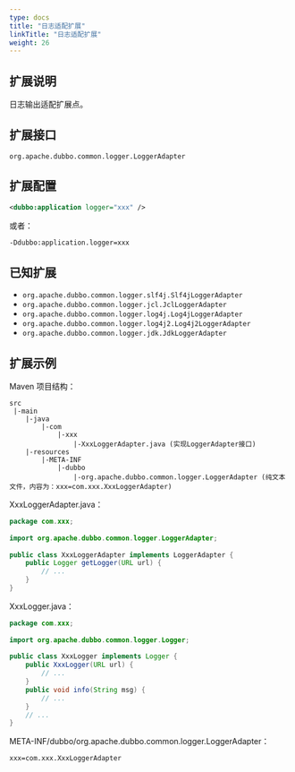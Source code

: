 ```yaml
---
type: docs
title: "日志适配扩展"
linkTitle: "日志适配扩展"
weight: 26
---
```


## 扩展说明

日志输出适配扩展点。

## 扩展接口

`org.apache.dubbo.common.logger.LoggerAdapter`

## 扩展配置

```xml
<dubbo:application logger="xxx" />
```

或者：

```sh
-Ddubbo:application.logger=xxx
```

## 已知扩展

* `org.apache.dubbo.common.logger.slf4j.Slf4jLoggerAdapter`
* `org.apache.dubbo.common.logger.jcl.JclLoggerAdapter`
* `org.apache.dubbo.common.logger.log4j.Log4jLoggerAdapter`
* `org.apache.dubbo.common.logger.log4j2.Log4j2LoggerAdapter`
* `org.apache.dubbo.common.logger.jdk.JdkLoggerAdapter`

## 扩展示例

Maven 项目结构：

```
src
 |-main
    |-java
        |-com
            |-xxx
                |-XxxLoggerAdapter.java (实现LoggerAdapter接口)
    |-resources
        |-META-INF
            |-dubbo
                |-org.apache.dubbo.common.logger.LoggerAdapter (纯文本文件，内容为：xxx=com.xxx.XxxLoggerAdapter)
```

XxxLoggerAdapter.java：

```java
package com.xxx;
 
import org.apache.dubbo.common.logger.LoggerAdapter;
 
public class XxxLoggerAdapter implements LoggerAdapter {
    public Logger getLogger(URL url) {
        // ...
    }
}
```

XxxLogger.java：

```java
package com.xxx;
 
import org.apache.dubbo.common.logger.Logger;
 
public class XxxLogger implements Logger {
    public XxxLogger(URL url) {
        // ...
    }
    public void info(String msg) {
        // ...
    }
    // ...
}
```

META-INF/dubbo/org.apache.dubbo.common.logger.LoggerAdapter：

```properties
xxx=com.xxx.XxxLoggerAdapter
```
